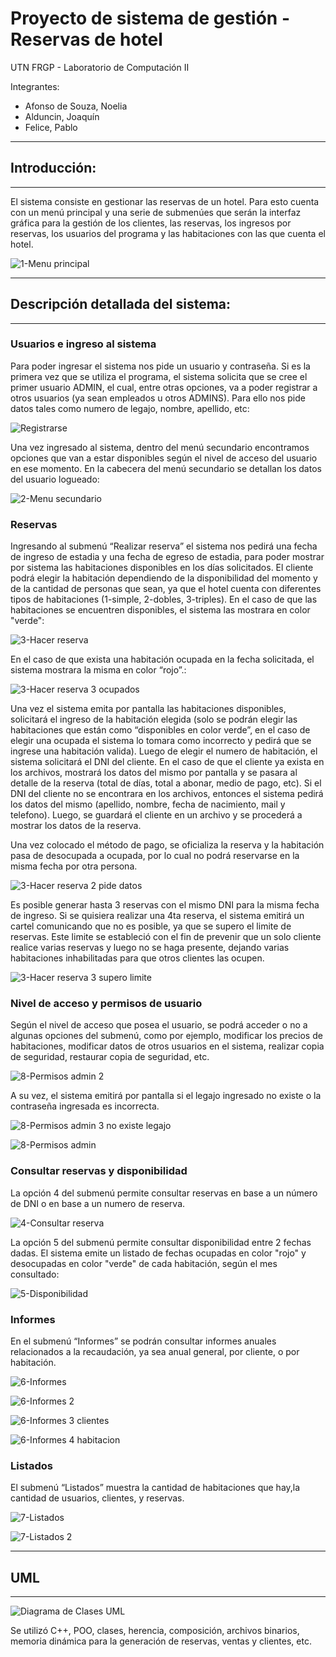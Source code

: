 # Proyecto de sistema de gestión - Reservas de hotel

UTN FRGP - Laboratorio de Computación II

Integrantes:

- Afonso de Souza, Noelia
- Alduncin, Joaquín
- Felice, Pablo


------------
## Introducción:
-------------
El sistema consiste en gestionar las reservas de un hotel.
Para esto cuenta con un menú principal y una serie de submenúes que serán la interfaz gráfica para la gestión de los clientes, las reservas, los ingresos por reservas, los usuarios del programa y las habitaciones con las que cuenta el hotel.

![1-Menu principal](https://user-images.githubusercontent.com/122423086/212205971-6054e61b-46b7-44a1-8472-9835eb11b90a.JPG)



-----------------------------
## Descripción detallada del sistema: 
-----------------------------

### Usuarios e ingreso al sistema 
Para poder ingresar el sistema nos pide un usuario y contraseña. Si es la primera vez que se utiliza el programa, el sistema solicita que se cree el primer usuario ADMIN, el cual, entre otras opciones, va a poder registrar a otros usuarios (ya sean empleados u otros ADMINS). Para ello nos pide datos tales como numero de legajo, nombre, apellido, etc: 

![Registrarse](https://user-images.githubusercontent.com/122423086/212206027-d832b16b-ba46-413f-97c8-ac9c37cdd0f6.JPG)




Una vez ingresado al sistema, dentro del menú secundario encontramos opciones que van a estar disponibles según el nivel de acceso del usuario en ese momento. En la cabecera del menú secundario se detallan los datos del usuario logueado:

![2-Menu secundario](https://user-images.githubusercontent.com/122423086/212206081-faf03869-6c78-476e-9ee1-b2ab08c80f7e.JPG)


### Reservas

Ingresando al submenú “Realizar reserva” el sistema nos pedirá una fecha de ingreso de estadia y una fecha de egreso de estadia, para poder mostrar por sistema las habitaciones disponibles en los días solicitados. El cliente  podrá elegir la habitación dependiendo de la disponibilidad del momento y de la cantidad de personas que sean, ya que el hotel cuenta con diferentes tipos de habitaciones (1-simple, 2-dobles, 3-triples). En el caso de que las habitaciones se encuentren disponibles, el sistema las mostrara en color "verde":

![3-Hacer reserva](https://user-images.githubusercontent.com/122423086/212206107-c2062378-dbd5-4619-b059-bc8c276964d0.JPG)



En el caso de que exista una habitación ocupada en la fecha solicitada, el sistema mostrara la misma en color “rojo”.:

![3-Hacer reserva 3 ocupados](https://user-images.githubusercontent.com/122423086/212206120-5732ac50-43a2-415c-a88a-cfa4fcb46db3.JPG)



Una vez el sistema emita por pantalla las habitaciones disponibles,  solicitará el ingreso de la habitación elegida (solo se podrán elegir las habitaciones que están como “disponibles en color verde”, en el caso de elegir una ocupada el sistema lo tomara como incorrecto y pedirá que se ingrese una habitación valida).
Luego de elegir el numero de habitación, el sistema solicitará el DNI del cliente. En el caso de que el cliente ya exista en los archivos, mostrará los datos del mismo por pantalla y se pasara al detalle de la reserva (total de días, total a abonar, medio de pago, etc).
Si el DNI del cliente no se encontrara en los archivos, entonces el sistema pedirá los datos del mismo (apellido, nombre, fecha de nacimiento, mail y telefono). Luego, se guardará el cliente en un archivo y se procederá a mostrar los datos de la reserva. 

Una vez colocado el método de pago, se oficializa la reserva y la habitación pasa de desocupada a ocupada, por lo cual no podrá reservarse en la misma fecha por otra persona.


![3-Hacer reserva 2 pide datos](https://user-images.githubusercontent.com/122423086/212206136-1b373b9c-8f86-41cd-b8fa-bdd6b4cb0656.JPG)


Es posible generar hasta 3 reservas con el mismo DNI para la misma fecha de ingreso. Si se quisiera realizar una 4ta reserva, el sistema emitirá un cartel comunicando que no es posible, ya que se supero el limite de reservas. Este limite se estableció con el fin de prevenir que un solo cliente realice varias reservas  y  luego no se haga presente, dejando varias habitaciones inhabilitadas para que otros clientes las ocupen.

![3-Hacer reserva 3 supero limite](https://user-images.githubusercontent.com/122423086/212206148-5aa42785-9b8a-4597-9e79-101d3b9cb88b.jpg)


### Nivel de acceso y permisos de usuario

Según el nivel de acceso que posea el usuario, se podrá acceder o no a algunas opciones del submenú, como por ejemplo, modificar los precios de habitaciones, modificar datos de otros usuarios en el sistema, realizar copia de seguridad, restaurar copia de seguridad, etc.

![8-Permisos admin 2](https://user-images.githubusercontent.com/122423086/212206168-e323ccdc-4c7a-4d31-8a31-062b34de58d9.jpg)


A su vez, el sistema emitirá por pantalla si el legajo ingresado no existe o la contraseña ingresada es incorrecta.

![8-Permisos admin 3 no existe legajo](https://user-images.githubusercontent.com/122423086/212206182-37326496-598d-4e62-8b5e-a22340240ea4.jpg)



![8-Permisos admin](https://user-images.githubusercontent.com/122423086/212206430-8398b5be-fe84-428f-af18-9c9d5664ffa4.JPG)



### Consultar reservas y disponibilidad
La opción 4 del submenú permite consultar reservas en base a un número de DNI o en base a un numero de reserva.



![4-Consultar reserva](https://user-images.githubusercontent.com/122423086/212206223-20a8531a-6289-46a7-83e0-d742a834bd54.JPG)



La opción 5 del submenú permite consultar disponibilidad entre 2 fechas dadas. El sistema emite un listado de fechas ocupadas en color "rojo" y desocupadas en color "verde" de cada habitación, según el mes consultado:

![5-Disponibilidad](https://user-images.githubusercontent.com/122423086/212206233-0fe0f0e0-bad0-4428-9271-53e9a196f10b.JPG)



### Informes
En el submenú “Informes” se podrán consultar informes anuales relacionados a la recaudación, ya sea anual general, por cliente, o por habitación.




![6-Informes](https://user-images.githubusercontent.com/122423086/212206257-f758debc-fff2-436b-bd85-bd7271f7ed9d.JPG)


![6-Informes 2](https://user-images.githubusercontent.com/122423086/212206652-8bc44a24-4c8e-46ec-82da-a51cdef917e1.JPG)


![6-Informes 3 clientes](https://user-images.githubusercontent.com/122423086/212206284-4f36565c-8a2d-455f-9166-dca14c583d03.jpg)

![6-Informes 4 habitacion](https://user-images.githubusercontent.com/122423086/212206289-b8d0c655-ae28-45b2-a1a1-87077e6e7900.jpg)


### Listados
El submenú “Listados” muestra la cantidad de habitaciones que hay,la cantidad de usuarios, clientes, y reservas. 


![7-Listados](https://user-images.githubusercontent.com/122423086/212206317-c435635e-fb38-4528-8481-e60db6e46371.JPG)

![7-Listados 2](https://user-images.githubusercontent.com/122423086/212206313-5fc54806-5892-405c-bd7c-7f8ac2af1337.jpg)




--------------
## UML
--------------

![Diagrama de Clases UML](https://user-images.githubusercontent.com/122423086/211724483-854f2eab-f469-426b-844e-b66bc7cf753f.JPG)


Se utilizó C++, POO, clases, herencia, composición, archivos binarios, memoria dinámica para la generación de reservas, ventas y clientes, etc.



